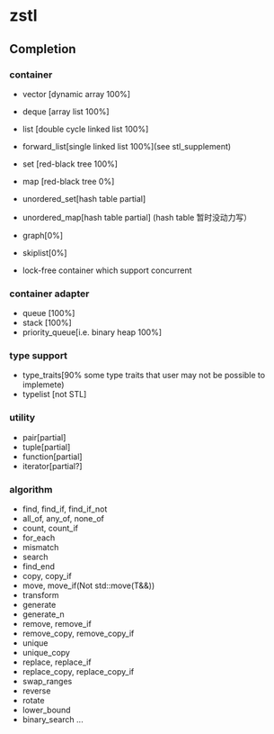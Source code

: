 # zstl 
## Completion
### container
* vector [dynamic array 100%]
* deque [array list 100%]
* list [double cycle linked list 100%]
* forward_list[single linked list 100%](see stl_supplement)
* set [red-black tree 100%]
* map [red-black tree 0%]
* unordered_set[hash table partial]
* unordered_map[hash table partial]
(hash table 暂时没动力写）
* graph[0%]
* skiplist[0%]

* lock-free container which support concurrent

### container adapter
* queue [100%]
* stack [100%]
* priority_queue[i.e. binary heap 100%]

### type support
* type_traits[90% some type traits that user may not be possible to implemete)
* typelist [not STL]

### utility
* pair[partial]
* tuple[partial]
* function[partial]
* iterator[partial?]

### algorithm
* find, find_if, find_if_not
* all_of, any_of, none_of
* count, count_if
* for_each
* mismatch
* search
* find_end
* copy, copy_if
* move, move_if(Not std::move(T&&))
* transform
* generate
* generate_n
* remove, remove_if
* remove_copy, remove_copy_if
* unique
* unique_copy
* replace, replace_if
* replace_copy, replace_copy_if
* swap_ranges
* reverse
* rotate
* lower_bound
* binary_search
...